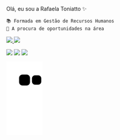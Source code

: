 Olá, eu sou a Rafaela Toniatto ✨

    📚 Formada em Gestão de Recursos Humanos
    🧠 A procura de oportunidades na área 


<div>
  <a href="https://github.com/rafaelatoniatto">
  <img height="125em" src="https://github-readme-stats.vercel.app/api?username=rafaelatoniatto&show_icons=true&theme=dracula&include_all_commits=true&count_private=true"/>
  <img height="125em" src="https://github-readme-stats.vercel.app/api/top-langs/?username=rafaelatoniatto&layout=compact&langs_count=7&theme=dracula"/>
</div>

 
<div> 
  
  <a href="https://instagram.com/rafaelatoniatto" target="_blank"><img src="https://img.shields.io/badge/-Instagram-%23E4405F?style=for-the-badge&logo=instagram&logoColor=white" target="_blank"></a>
  <a href = "mailto:rafaela.toniatto@gmail.com"><img src="https://img.shields.io/badge/-Gmail-%23333?style=for-the-badge&logo=gmail&logoColor=white" target="_blank"></a>
  <a href="https://www.linkedin.com/in/rafaela-toniatto-8b9aa820b/" target="_blank"><img src="https://img.shields.io/badge/-LinkedIn-%230077B5?style=for-the-badge&logo=linkedin&logoColor=white" target="_blank"></a> 
 
  ![Snake animation](https://github.com/rafaballerini/rafaballerini/blob/output/github-contribution-grid-snake.svg)
 
</div>
